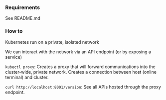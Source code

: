 ### Requirements

See README.md

### How to

Kubernetes run on a private, isolated network

We can interact with the network via an API endpoint (or by exposing a service)

`kubectl proxy`: Creates a proxy that will forward communications into the cluster-wide, private network. Creates a connection between host (online terminal) and cluster.

`curl http://localhost:8001/version`: See all APIs hosted through the proxy endpoint.
